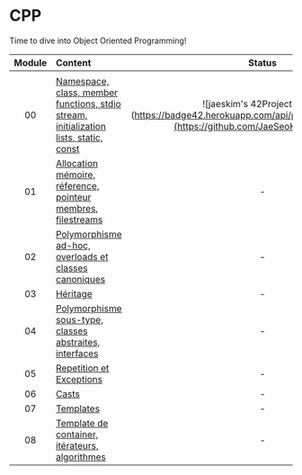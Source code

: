 # CPP

Time to dive into Object Oriented Programming!

|Module	|Content						|Status						|
|:-:	|:--								|:-:					|
|		|									|						|				|							|				|
|00		|[Namespace, class, member functions, stdio stream,<br/>initialization lists, static, const](./CPP00)				|![jaeskim's 42Project Score](https://badge42.herokuapp.com/api/project/alesanto/libasm](https://github.com/JaeSeoKim/badge42)	|
|01		|[Allocation mémoire, réference, pointeur membres, filestreams](./CPP01)			|-	|
|02		|[Polymorphisme ad-hoc, overloads et classes canoniques](./CPP02)		|-	|
|03		|[Héritage](./CPP03)								|-				|
|04		|[Polymorphisme sous-type, classes abstraites, interfaces](./CPP04)					|-						|
|05		|[Repetition et Exceptions](./CPP05)						|-						|
|06		|[Casts](./CPP06)						|-						|
|07		|[Templates](./CPP07)						|-						|
|08		|[Template de container, itérateurs, algorithmes](./CPP08)						|-						|
